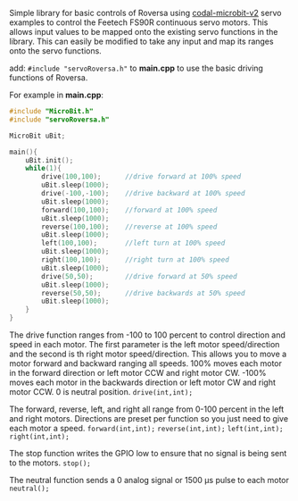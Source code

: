 Simple library for basic controls of Roversa using [codal-microbit-v2](https://github.com/lancaster-university/microbit-v2-samples) servo examples to control the Feetech FS90R continuous servo motors. This allows input values to be mapped onto the existing servo functions in the library. This can easily be modified to take any input and map its ranges onto the servo functions.

add:
`#include "servoRoversa.h"`
to **main.cpp** to use the basic driving functions of Roversa.

For example in **main.cpp**:
```cpp
#include "MicroBit.h"
#include "servoRoversa.h"

MicroBit uBit;

main(){
    uBit.init();
    while(1){
        drive(100,100);      //drive forward at 100% speed
        uBit.sleep(1000);
        drive(-100,-100);    //drive backward at 100% speed
        uBit.sleep(1000);
        forward(100,100);    //forward at 100% speed
        uBit.sleep(1000);
        reverse(100,100);    //reverse at 100% speed
        uBit.sleep(1000);
        left(100,100);       //left turn at 100% speed
        uBit.sleep(1000);
        right(100,100);      //right turn at 100% speed
        uBit.sleep(1000);
        drive(50,50);        //drive forward at 50% speed
        uBit.sleep(1000);
        reverse(50,50);      //drive backwards at 50% speed
        uBit.sleep(1000);
    }
}
```
The drive function ranges from -100 to 100 percent to control direction and speed in each motor. The first parameter is the left motor speed/direction and the second is th right motor speed/direction. This allows you to move a motor forward and backward ranging all speeds. 100% moves each motor in the forward direction or left motor CCW and right motor CW. -100% moves each motor in the backwards direction or left motor CW and right motor CCW. 0 is neutral position.
`drive(int,int);`

The forward, reverse, left, and right all range from 0-100 percent in the left and right motors. Directions are preset per function so you just need to give each motor a speed.
`forward(int,int);`
`reverse(int,int);`
`left(int,int);`
`right(int,int);`

The stop function writes the GPIO low to ensure that no signal is being sent to the motors.
`stop();`

The neutral function sends a 0 analog signal or 1500 μs pulse to each motor
`neutral();`
